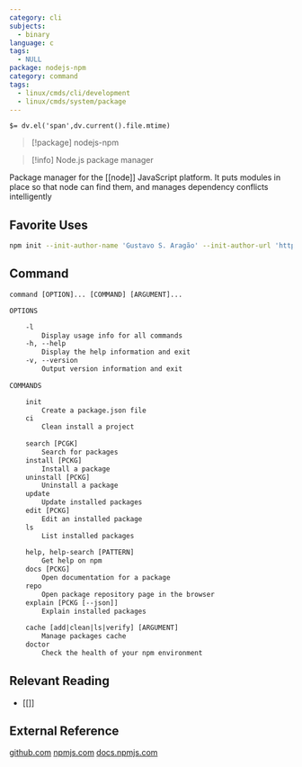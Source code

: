 ```yaml
---
category: cli
subjects:
  - binary
language: c
tags:
  - NULL
package: nodejs-npm
category: command
tags:
  - linux/cmds/cli/development
  - linux/cmds/system/package
---
```


`$= dv.el('span',dv.current().file.mtime)`
> [!package] nodejs-npm

> [!info] Node.js package manager

Package manager for the [[node]] JavaScript platform. It puts modules in place so that node can find them, and manages dependency conflicts intelligently

## Favorite Uses
```sh
npm init --init-author-name 'Gustavo S. Aragão' --init-author-url 'https://github.com/devKaos117'
```

## Command
```txt
command [OPTION]... [COMMAND] [ARGUMENT]...

OPTIONS

	-l
		Display usage info for all commands
	-h, --help
		Display the help information and exit
	-v, --version
		Output version information and exit
	
COMMANDS

	init
		Create a package.json file
	ci
		Clean install a project
		
	search [PCGK]
		Search for packages
	install [PCKG]
		Install a package
	uninstall [PCKG]
		Uninstall a package
	update
		Update installed packages
	edit [PCKG]
		Edit an installed package
	ls
		List installed packages
	
	help, help-search [PATTERN]
		Get help on npm
	docs [PCKG]
		Open documentation for a package
	repo
		Open package repository page in the browser
	explain [PCKG [--json]]
		Explain installed packages
		
	cache [add|clean|ls|verify] [ARGUMENT]
		Manage packages cache
	doctor
		Check the health of your npm environment
```

## Relevant Reading
- [[]]

## External Reference
[github.com](https://github.com/npm)
[npmjs.com](https://www.npmjs.com/)
[docs.npmjs.com](https://docs.npmjs.com/)
